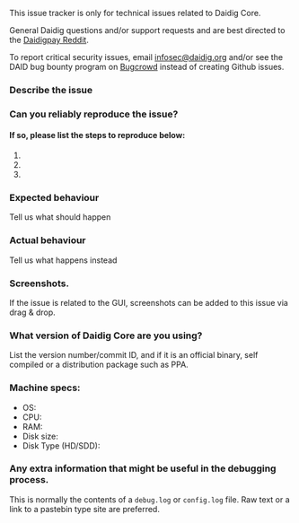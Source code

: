 <!--- Remove sections that do not apply -->

This issue tracker is only for technical issues related to Daidig Core.

General Daidig questions and/or support requests and are best directed to the [Daidigpay Reddit](https://www.reddit.com/r/daidigpay/).

To report critical security issues, email infosec@daidig.org and/or see the DAID bug bounty program on [Bugcrowd](https://bugcrowd.com/daidigdigitalcash) instead of creating Github issues.

### Describe the issue

### Can you reliably reproduce the issue?
#### If so, please list the steps to reproduce below:
1.
2.
3.

### Expected behaviour
Tell us what should happen

### Actual behaviour
Tell us what happens instead

### Screenshots.
If the issue is related to the GUI, screenshots can be added to this issue via drag & drop.

### What version of Daidig Core are you using?
List the version number/commit ID, and if it is an official binary, self compiled or a distribution package such as PPA.

### Machine specs:
- OS:
- CPU:
- RAM:
- Disk size:
- Disk Type (HD/SDD):

### Any extra information that might be useful in the debugging process.
This is normally the contents of a `debug.log` or `config.log` file. Raw text or a link to a pastebin type site are preferred.
